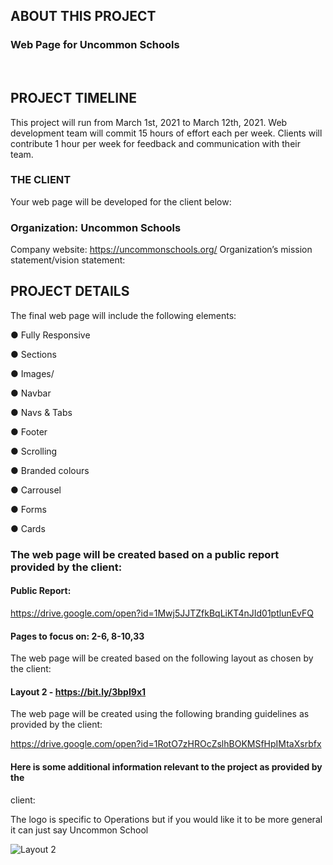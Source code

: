 ## ABOUT THIS PROJECT

### Web Page for Uncommon Schools 
<p>&nbsp;</p>

## PROJECT TIMELINE
This project will run from March 1st, 2021 to March 12th, 2021.
Web development team will commit 15 hours of effort each per week.
Clients will contribute 1 hour per week for feedback and communication with
their team.
### THE CLIENT
Your web page will be developed for the client below:
### Organization: Uncommon Schools
Company website: https://uncommonschools.org/
Organization’s mission statement/vision statement: <MissionAndVision>
  
## PROJECT DETAILS

The final web page will include the following elements:

● Fully Responsive

● Sections

● Images/

● Navbar

● Navs & Tabs

● Footer

● Scrolling

● Branded colours

● Carrousel

● Forms

● Cards

### The web page will be created based on a public report provided by the client:

#### Public Report:

https://drive.google.com/open?id=1Mwj5JJTZfkBqLiKT4nJId01ptlunEvFQ

#### Pages to focus on: 2-6, 8-10,33

The web page will be created based on the following layout as chosen by the
client:

#### Layout 2 - https://bit.ly/3bpI9x1

The web page will be created using the following branding guidelines as
provided by the client:

https://drive.google.com/open?id=1RotO7zHROcZslhBOKMSfHpIMtaXsrbfx

#### Here is some additional information relevant to the project as provided by the
client:

The logo is specific to Operations but if you would like it to be more general it
can just say Uncommon School

![Layout 2](https://user-images.githubusercontent.com/46497761/109905912-6778d000-7c54-11eb-9227-551efd4ffc32.jpg)
